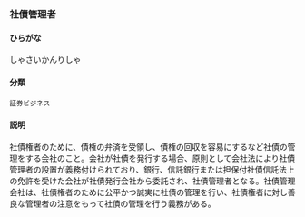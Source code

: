 <div style="display:none;">

## [あ行](securities-terms?id=あ行)
## [か行](securities-terms?id=か行)
## [さ行](securities-terms?id=さ行)

</div>

### 社債管理者

#### ひらがな

しゃさいかんりしゃ

#### 分類

`証券ビジネス`

#### 説明

社債権者のために、債権の弁済を受領し、債権の回収を容易にするなど社債の管理をする会社のこと。会社が社債を発行する場合、原則として会社法により社債管理者の設置が義務付けられており、銀行、信託銀行または担保付社債信託法上の免許を受けた会社が社債発行会社から委託され、社債管理者となる。社債管理会社は、社債権者のために公平かつ誠実に社債の管理を行い、社債権者に対し善良な管理者の注意をもって社債の管理を行う義務がある。

<div style="display:none;">

## [た行](securities-terms?id=た行)
## [な行](securities-terms?id=な行)
## [は行](securities-terms?id=は行)
## [ま行](securities-terms?id=ま行)
## [や行](securities-terms?id=や行)
## [ら行](securities-terms?id=ら行)
## [わ行](securities-terms?id=わ行)
## [英数字・記号](securities-terms?id=英数字・記号)

</div>

